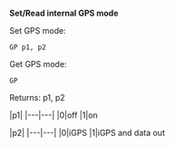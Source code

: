 __Set/Read internal GPS mode__

Set GPS mode:

	GP p1, p2

Get GPS mode:

	GP

Returns: p1, p2
	
|p1|
|---|---|
|0|off
|1|on

|p2|
|---|---|
|0|iGPS
|1|iGPS and data out

